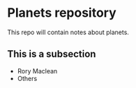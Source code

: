 # Planets repository

This repo will contain notes about planets.

## This is a subsection

- Rory Maclean
- Others
